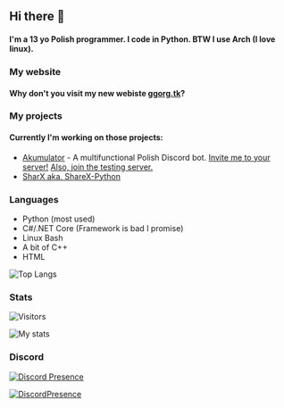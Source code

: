 ## Hi there 👋
#### I'm a 13 yo Polish programmer. I code in Python. BTW I use Arch (I love linux). 

### My website
#### Why don't you visit my new webiste [ggorg.tk](https://ggorg.tk/)?

### My projects
#### Currently I'm working on those projects:
* [Akumulator](https://ggorg.tk/dc) - A multifunctional Polish Discord bot. [Invite me to your server!](https://ggorg.tk/bot) [Also, join the testing server.](https://ggorg.tk/dc)
* [SharX aka. ShareX-Python](https://github.com/GGORG0/ShareX-Python)

### Languages

* Python (most used)
* C#/.NET Core (Framework is bad I promise)
* Linux Bash
* A bit of C++
* HTML

![Top Langs](https://github-readme-stats.vercel.app/api/top-langs/?username=GGORG0&count_private=true&theme=dark&show_icons=true&hide_langs_below=1")

### Stats
![Visitors](https://komarev.com/ghpvc/?username=GGORG0)

![My stats](https://github-readme-stats.vercel.app/api?username=GGORG0&count_private=true&theme=dark&show_icons=true)

### Discord
[![Discord Presence](https://lanyard-profile-readme.vercel.app/api/819845763848601611)](https://discord.com/users/819845763848601611)

[![DiscordPresence](https://discord.c99.nl/widget/theme-4/819845763848601611.png)](https://discord.com/users/819845763848601611)

